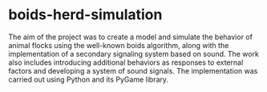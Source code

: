# boids-herd-simulation
The aim of the project was to create a model and simulate the behavior of animal flocks using the well-known boids algorithm, along with the implementation of a secondary signaling system based on sound. The work also includes introducing additional behaviors as responses to external factors and developing a system of sound signals. The implementation was carried out using Python and its PyGame library.
